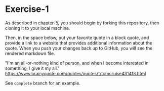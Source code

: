 # Exercise-1

As described in [chapter-5](https://info201-s17.github.io/book/introduction-to-git-and-github.html), you should begin by forking this repository, then cloning it to your local machine.

Then, in the space below, put your favorite quote in a block quote, and provide a link to a website that provides additional information about the quote. When you push your changes back up to GitHub, you will see the rendered markdown file.

"I'm an all-or-nothing kind of person, and when I become interested in something, I give it my all."
 https://www.brainyquote.com/quotes/quotes/t/tomcruise431413.html


See `complete` branch for an example.
